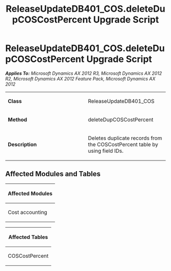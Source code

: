 ﻿---
title: ReleaseUpdateDB401_COS.deleteDupCOSCostPercent Upgrade Script
TOCTitle: ReleaseUpdateDB401_COS.deleteDupCOSCostPercent Upgrade Script
ms:assetid: 8095b73c-8a07-abb9-e6a3-76bcdaf3ceb5
ms:mtpsurl: https://msdn.microsoft.com/en-us/library/JJ685911(v=AX.60)
ms:contentKeyID: 49709364
ms.date: 05/18/2015
mtps_version: v=AX.60
---

# ReleaseUpdateDB401\_COS.deleteDupCOSCostPercent Upgrade Script 


_**Applies To:** Microsoft Dynamics AX 2012 R3, Microsoft Dynamics AX 2012 R2, Microsoft Dynamics AX 2012 Feature Pack, Microsoft Dynamics AX 2012_

<table>
<colgroup>
<col style="width: 50%" />
<col style="width: 50%" />
</colgroup>
<tbody>
<tr class="odd">
<td><p><strong>Class</strong></p></td>
<td><p>ReleaseUpdateDB401_COS</p></td>
</tr>
<tr class="even">
<td><p><strong>Method</strong></p></td>
<td><p>deleteDupCOSCostPercent</p></td>
</tr>
<tr class="odd">
<td><p><strong>Description</strong></p></td>
<td><p>Deletes duplicate records from the COSCostPercent table by using field IDs.</p></td>
</tr>
</tbody>
</table>


## Affected Modules and Tables

<table>
<colgroup>
<col style="width: 100%" />
</colgroup>
<thead>
<tr class="header">
<th><p>Affected Modules</p></th>
</tr>
</thead>
<tbody>
<tr class="odd">
<td><p>Cost accounting</p></td>
</tr>
</tbody>
</table>


<table>
<colgroup>
<col style="width: 100%" />
</colgroup>
<thead>
<tr class="header">
<th><p>Affected Tables</p></th>
</tr>
</thead>
<tbody>
<tr class="odd">
<td><p>COSCostPercent</p></td>
</tr>
</tbody>
</table>

  


